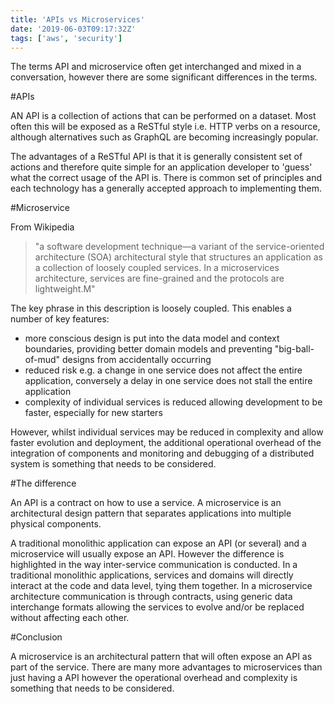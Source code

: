 ```yaml
---
title: 'APIs vs Microservices'
date: '2019-06-03T09:17:32Z'
tags: ['aws', 'security']
---
```


The terms API and microservice often get interchanged and mixed in a conversation, however there are some significant differences in the terms.

#APIs

AN API is a collection of actions that can be performed on a dataset. Most often this will be exposed as a ReSTful style i.e. HTTP verbs on a resource, although alternatives such as GraphQL are becoming increasingly popular.

The advantages of a ReSTful API is that it is generally consistent set of actions and therefore quite simple for an application developer to 'guess' what the correct usage of the API is. There is common set of principles and each technology has a generally accepted approach to implementing them.

#Microservice

From Wikipedia

> "a software development technique—a variant of the service-oriented architecture (SOA) architectural style that structures an application as a collection of loosely coupled services. In a microservices architecture, services are fine-grained and the protocols are lightweight.M"

The key phrase in this description is loosely coupled. This enables a number of key features:

- more conscious design is put into the data model and context boundaries, providing better domain models and preventing "big-ball-of-mud" designs from accidentally occurring
- reduced risk e.g. a change in one service does not affect the entire application, conversely a delay in one service does not stall the entire application
- complexity of individual services is reduced allowing development to be faster, especially for new starters

However, whilst individual services may be reduced in complexity and allow faster evolution and deployment, the additional operational overhead of the integration of components and monitoring and debugging of a distributed system is something that needs to be considered.

#The difference

An API is a contract on how to use a service. A microservice is an architectural design pattern that separates applications into multiple physical components.

A traditional monolithic application can expose an API (or several) and a microservice will usually expose an API. However the difference is highlighted in the way inter-service communication is conducted. In a traditional monolithic applications, services and domains will directly interact at the code and data level, tying them together. In a microservice architecture communication is through contracts, using generic data interchange formats allowing the services to evolve and/or be replaced without affecting each other.

#Conclusion

A microservice is an architectural pattern that will often expose an API as part of the service. There are many more advantages to microservices than just having a API however the operational overhead and complexity is something that needs to be considered.
